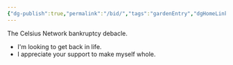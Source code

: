 ```yaml
---
{"dg-publish":true,"permalink":"/bid/","tags":"gardenEntry","dgHomeLink":false,"dgPassFrontmatter":false}
---
```



The Celsius Network bankruptcy debacle. 
 - I'm looking to get back in life.
 - I appreciate your support to make myself whole.

